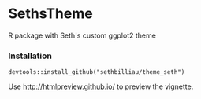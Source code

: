 # SethsTheme

R package with Seth's custom ggplot2 theme

### Installation

`devtools::install_github("sethbilliau/theme_seth")`


Use http://htmlpreview.github.io/ to preview the vignette. 
